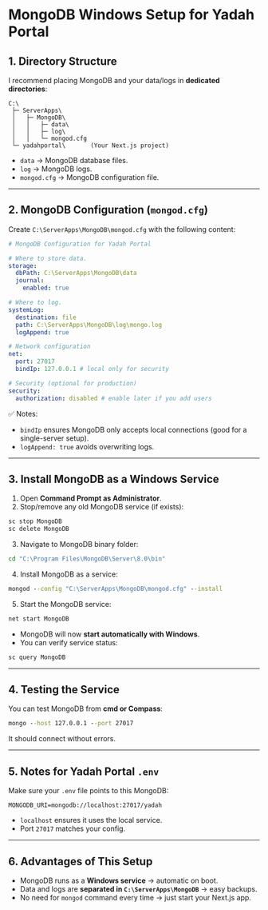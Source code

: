 # MongoDB Windows Setup for Yadah Portal

## 1. Directory Structure

I recommend placing MongoDB and your data/logs in **dedicated directories**:

```
C:\
 ├─ ServerApps\
 │   ├─ MongoDB\
 │   │   ├─ data\
 │   │   ├─ log\
 │   │   └─ mongod.cfg
 └─ yadahportal\       (Your Next.js project)
```

- `data` → MongoDB database files.
- `log` → MongoDB logs.
- `mongod.cfg` → MongoDB configuration file.

---

## 2. MongoDB Configuration (`mongod.cfg`)

Create `C:\ServerApps\MongoDB\mongod.cfg` with the following content:

```yaml
# MongoDB Configuration for Yadah Portal

# Where to store data.
storage:
  dbPath: C:\ServerApps\MongoDB\data
  journal:
    enabled: true

# Where to log.
systemLog:
  destination: file
  path: C:\ServerApps\MongoDB\log\mongo.log
  logAppend: true

# Network configuration
net:
  port: 27017
  bindIp: 127.0.0.1 # local only for security

# Security (optional for production)
security:
  authorization: disabled # enable later if you add users
```

✅ Notes:

- `bindIp` ensures MongoDB only accepts local connections (good for a single-server setup).
- `logAppend: true` avoids overwriting logs.

---

## 3. Install MongoDB as a Windows Service

1. Open **Command Prompt as Administrator**.
2. Stop/remove any old MongoDB service (if exists):

```cmd
sc stop MongoDB
sc delete MongoDB
```

3. Navigate to MongoDB binary folder:

```cmd
cd "C:\Program Files\MongoDB\Server\8.0\bin"
```

4. Install MongoDB as a service:

```cmd
mongod --config "C:\ServerApps\MongoDB\mongod.cfg" --install
```

5. Start the MongoDB service:

```cmd
net start MongoDB
```

- MongoDB will now **start automatically with Windows**.
- You can verify service status:

```cmd
sc query MongoDB
```

---

## 4. Testing the Service

You can test MongoDB from **cmd or Compass**:

```cmd
mongo --host 127.0.0.1 --port 27017
```

It should connect without errors.

---

## 5. Notes for Yadah Portal `.env`

Make sure your `.env` file points to this MongoDB:

```env
MONGODB_URI=mongodb://localhost:27017/yadah
```

- `localhost` ensures it uses the local service.
- Port `27017` matches your config.

---

## 6. Advantages of This Setup

- MongoDB runs as a **Windows service** → automatic on boot.
- Data and logs are **separated in `C:\ServerApps\MongoDB`** → easy backups.
- No need for `mongod` command every time → just start your Next.js app.
